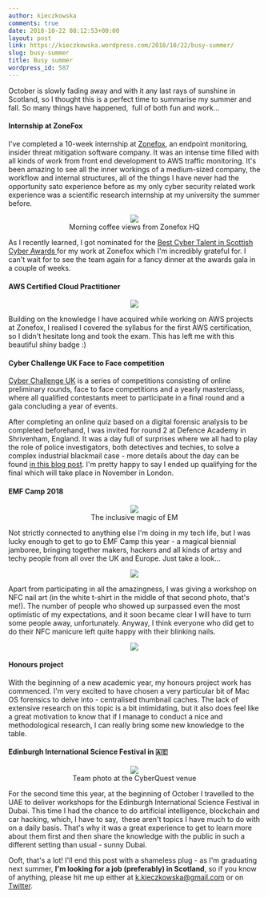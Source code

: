 ```yaml
---
author: kieczkowska
comments: true
date: 2018-10-22 08:12:53+00:00
layout: post
link: https://kieczkowska.wordpress.com/2018/10/22/busy-summer/
slug: busy-summer
title: Busy summer
wordpress_id: 587
---
```


October is slowly fading away and with it any last rays of sunshine in Scotland, so I thought this is a perfect time to summarise my summer and fall. So many things have happened,  full of both fun and work...


#### Internship at ZoneFox


I've completed a 10-week internship at [Zonefox](https://www.zonefox.com/), an endpoint monitoring, insider threat mitigation software company. It was an intense time filled with all kinds of work from front end development to AWS traffic monitoring. It's been amazing to see all the inner workings of a medium-sized company, the workflow and internal structures, all of the things I have never had the opportunity sato experience before as my only cyber security related work experience was a scientific research internship at my university the summer before.

<p align="center"><img src="https://kieczkowska.files.wordpress.com/2018/10/img_2222.jpg?w=225"><br>
Morning coffee views from Zonefox HQ</p>

As I recently learned, I got nominated for the [Best Cyber Talent in Scottish Cyber Awards ](https://www.scottishcyberawards.co.uk/apply/best-new-cyber-talent/)for my work at Zonefox which I'm incredibly grateful for. I can't wait for to see the team again for a fancy dinner at the awards gala in a couple of weeks.


#### AWS Certified Cloud Practitioner


<p align="center"><img src="https://kieczkowska.files.wordpress.com/2018/10/telerik-web-ui-webresource.png)](https://www.certmetrics.com/amazon/public/badge.aspx?i=9&t=c&d=2018-08-14&ci=AWS00574728"></p>

Building on the knowledge I have acquired while working on AWS projects at Zonefox, I realised I covered the syllabus for the first AWS certification, so I didn't hesitate long and took the exam. This has left me with this beautiful shiny badge :)


#### Cyber Challenge UK Face to Face competition


[Cyber Challenge UK](https://www.cybersecuritychallenge.org.uk/) is a series of competitions consisting of online preliminary rounds, face to face competitions and a yearly masterclass, where all qualified contestants meet to participate in a final round and a gala concluding a year of events.

After completing an online quiz based on a digital forensic analysis to be completed beforehand, I was invited for round 2 at Defence Academy in Shrivenham, England. It was a day full of surprises where we all had to play the role of police investigators, both detectives and techies, to solve a complex industrial blackmail case - more details about the day can be found [in this blog post](https://www.enterprisetimes.co.uk/2018/08/21/forensics-key-to-nca-challenge/). I'm pretty happy to say I ended up qualifying for the final which will take place in November in London.


#### EMF Camp 2018


<p align="center"><img src="https://kieczkowska.files.wordpress.com/2018/10/8d98c59f-71a4-4302-953f-e9994e2deec4.jpg?w=300"><br>The inclusive magic of EM</p>

Not strictly connected to anything else I'm doing in my tech life, but I was lucky enough to get to go to EMF Camp this year - a magical biennial jamboree, bringing together makers, hackers and all kinds of artsy and techy people from all over the UK and Europe. Just take a look...

<p align="center"><img src="https://kieczkowska.files.wordpress.com/2018/10/emfcollage.jpg?w=300"></p>

Apart from participating in all the amazingness, I was giving a workshop on NFC nail art (in the white t-shirt in the middle of that second photo, that's me!). The number of people who showed up surpassed even the most optimistic of my expectations, and it soon became clear I will have to turn some people away, unfortunately. Anyway, I think everyone who did get to do their NFC manicure left quite happy with their blinking nails.

<p align="center"><img src="https://kieczkowska.files.wordpress.com/2018/10/emfnailcollage.jpg?w=300"></p>


#### Honours project


With the beginning of a new academic year, my honours project work has commenced. I'm very excited to have chosen a very particular bit of Mac OS forensics to delve into - centralised thumbnail caches. The lack of extensive research on this topic is a bit intimidating, but it also does feel like a great motivation to know that if I manage to conduct a nice and methodological research, I can really bring some new knowledge to the table.


#### Edinburgh International Science Festival in 🇦🇪


<p align="center"><img src="https://kieczkowska.files.wordpress.com/2018/10/screen-shot-2018-10-21-at-22-17-47.png?w=300"><br>Team photo at the CyberQuest venue</p>

For the second time this year, at the beginning of October I travelled to the UAE to deliver workshops for the Edinburgh International Science Festival in Dubai. This time I had the chance to do artificial intelligence, blockchain and car hacking, which, I have to say,  these aren't topics I have much to do with on a daily basis. That's why it was a great experience to get to learn more about them first and then share the knowledge with the public in such a different setting than usual - sunny Dubai.

Ooft, that's a lot! I'll end this post with a shameless plug - as I'm graduating next summer, **I'm looking for a job (preferably) in Scotland**, so if you know of anything, please hit me up either at k.kieczkowska@gmail.com or on [Twitter](https://twitter.com/kieczkowska).
